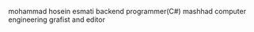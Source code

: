 mohammad hosein esmati
backend programmer(C#)
mashhad
computer engineering 
grafist and editor

<!---
mohammadhoseinesmati/mohammadhoseinesmati is a ✨ special ✨ repository because its `README.md` (this file) appears on your GitHub profile.
You can click the Preview link to take a look at your changes.
--->
